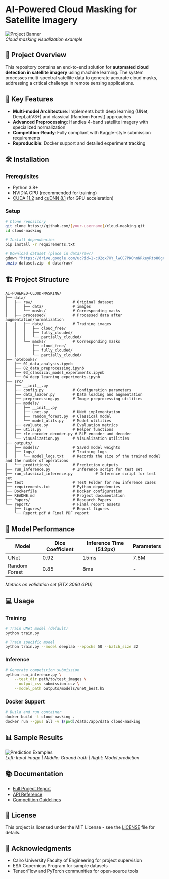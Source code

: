 # AI-Powered Cloud Masking for Satellite Imagery

![Project Banner](media/image1.png)  
_Cloud masking visualization example_

## 📌 Project Overview

This repository contains an end-to-end solution for **automated cloud detection in satellite imagery** using machine learning. The system processes multi-spectral satellite data to generate accurate cloud masks, addressing a critical challenge in remote sensing applications.

## 🚀 Key Features

- **Multi-model Architecture**: Implements both deep learning (UNet, DeepLabV3+) and classical (Random Forest) approaches
- **Advanced Preprocessing**: Handles 4-band satellite imagery with specialized normalization
- **Competition-Ready**: Fully compliant with Kaggle-style submission requirements
- **Reproducible**: Docker support and detailed experiment tracking

## 🛠 Installation

### Prerequisites

- Python 3.8+
- NVIDIA GPU (recommended for training)
- [CUDA 11.2](https://developer.nvidia.com/cuda-11.2.0-download-archive) and [cuDNN 8.1](https://developer.nvidia.com/cudnn) (for GPU acceleration)

### Setup

```bash
# Clone repository
git clone https://github.com/[your-username]/cloud-masking.git
cd cloud-masking

# Install dependencies
pip install -r requirements.txt

# Download dataset (place in data/raw/)
gdown "https://drive.google.com/uc?id=1-cU2qx7XY_lwCC7PKOnnNRkeyRto80gC"
unzip dataset.zip -d data/raw/
```

## 🏗 Project Structure

```
AI-POWERED-CLOUD-MASKING/
├── data/
│   ├── raw/                  # Original dataset
│   │   ├── data/             # images
│   │   └── masks/            # Corresponding masks
│   ├── processed/            # Processed data after augmentation/normalization
│   │   ├── data/             # Training images
│   │   │   ├── cloud_free/
│   │   │   ├── fully_clouded/
│   │   │   └── partially_clouded/
│   │   └── masks/            # Corresponding masks
│   │       ├── cloud_free/
│   │       ├── fully_clouded/
│   │       └── partially_clouded/
├── notebooks/
│   ├── 01_data_analysis.ipynb
│   ├── 02_data_preprocessing.ipynb
│   ├── 03_classical_model_experiments.ipynb
│   └── 04_deep_learning_experiments.ipynb
├── src/
│   ├── __init__.py
│   ├── config.py             # Configuration parameters
│   ├── data_loader.py        # Data loading and augmentation
│   ├── preprocessing.py      # Image preprocessing utilities
│   ├── models/
│   │   ├── __init__.py
│   │   ├── unet.py           # UNet implementation
│   │   ├── random_forest.py  # Classical model
│   │   └── model_utils.py    # Model utilities
│   ├── evaluate.py           # Evaluation metrics
│   ├── utils.py              # Helper functions
│   ├── rle-encoder-decoder.py # RLE encoder and decoder
│   └── visualization.py      # Visualization utilities
├── outputs/
│   ├── models/               # Saved model weights
│   ├── logs/                 # Training logs
│   │   └── model_logs.txt    # Records the size of the trained model and the number of operations
│   └── predictions/          # Prediction outputs
├── run_inference.py          # Inference script for test set
├── run_classical_inference.py          # Inference script for test set
├── test                      # Test Folder for new inference cases
├── requirements.txt          # Python dependencies
├── Dockerfile                # Docker configuration
├── README.md                 # Project documentation
├── Papers/                   # Research Papers
└── report/                   # Final report assets
    ├── figures/              # Report figures
    └── Report.pdf # Final PDF report
```

## 🧠 Model Performance

| Model         | Dice Coefficient | Inference Time (512px) | Parameters |
| ------------- | ---------------- | ---------------------- | ---------- |
| UNet          | 0.92             | 15ms                   | 7.8M       |
| Random Forest | 0.85             | 8ms                    | -          |

_Metrics on validation set (RTX 3060 GPU)_

## 💻 Usage

### Training

```bash
# Train UNet model (default)
python train.py

# Train specific model
python train.py --model deeplab --epochs 50 --batch_size 32
```

### Inference

```bash
# Generate competition submission
python run_inference.py \
    --test_dir path/to/test_images \
    --output_csv submission.csv \
    --model_path outputs/models/unet_best.h5
```

### Docker Support

```bash
# Build and run container
docker build -t cloud-masking .
docker run --gpus all -v $(pwd)/data:/app/data cloud-masking
```

## 📊 Sample Results

![Prediction Examples](media/image3.png)  
_Left: Input image | Middle: Ground truth | Right: Model prediction_

## 📚 Documentation

- [Full Project Report](report/ST-Project-Report.pdf)
- [API Reference](docs/API.md)
- [Competition Guidelines](docs/COMPETITION.md)

## 📝 License

This project is licensed under the MIT License - see the [LICENSE](LICENSE) file for details.

## 🙏 Acknowledgments

- Cairo University Faculty of Engineering for project supervision
- ESA Copernicus Program for sample datasets
- TensorFlow and PyTorch communities for open-source tools
